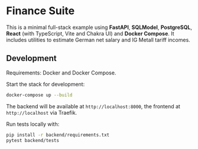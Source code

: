 # Finance Suite

This is a minimal full-stack example using **FastAPI**, **SQLModel**, **PostgreSQL**, **React** (with TypeScript, Vite and Chakra UI) and **Docker Compose**. It includes utilities to estimate German net salary and IG Metall tariff incomes.

## Development

Requirements: Docker and Docker Compose.

Start the stack for development:

```bash
docker-compose up --build
```

The backend will be available at `http://localhost:8000`, the frontend at `http://localhost` via Traefik.

Run tests locally with:

```bash
pip install -r backend/requirements.txt
pytest backend/tests
```
